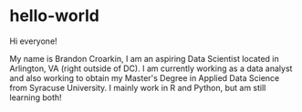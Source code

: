 # hello-world

Hi everyone!

My name is Brandon Croarkin, I am an aspiring Data Scientist located in Arlington, VA (right outside of DC). I am currently working as a data analyst and also working to obtain my Master's Degree in Applied Data Science from Syracuse University. I mainly work in R and Python, but am still learning both! 
